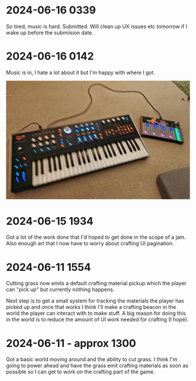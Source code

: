# 2024-06-16 0339

So tired, music is hard. Submitted. Will clean up UX issues etc tomorrow if I wake up before the submiision date. 

# 2024-06-16 0142

Music is in, I hate a lot about it but I'm happy with where I got. 

![images/music.png](images/music.png)

# 2024-06-15 1934

Got a lot of the work done that I'd hoped to get done in the scope of a jam. Also enough art that I now have to worry about crafting UI pagination.

# 2024-06-11 1554

Cutting grass now emits a default crafting material pickup which the player can "pick up" but currently nothing happens. 

Next step is to get a small system for tracking the materials the player has picked up and once that works I think I'll make a crafting beacon in the world the player can interact with to make stuff. A big reason for doing this in the world is to reduce the amount of UI work needed for crafting (I hope).

# 2024-06-11 - approx 1300

Got a basic world moving around and the ability to cut grass. I think I'm going to power ahead and have the grass emit crafting materials as soon as possible so I can get to work on the crafting part of the game.